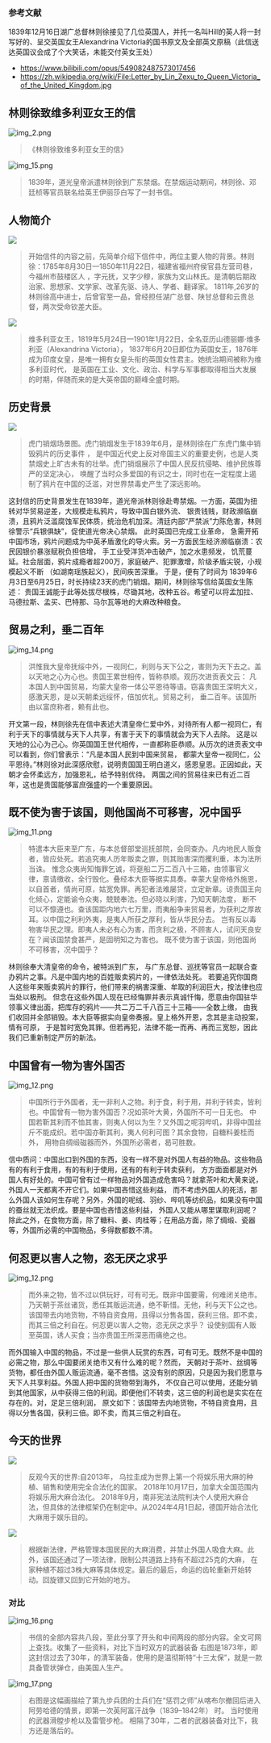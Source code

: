 
### 参考文献

1839年12月16日湖广总督林则徐接见了几位英国人，并托一名叫Hill的英人将一封写好的、呈交英国女王Alexandrina
Victoria的国书原文及全部英文原稿（此信送达英国议会成了个大笑话，未能交付英女王处）

- https://www.bilibili.com/opus/549082487573017456
- https://zh.wikipedia.org/wiki/File:Letter_by_Lin_Zexu_to_Queen_Victoria_of_the_United_Kingdom.jpg


## 林则徐致维多利亚女王的信

![img_2.png](img_2.png)

> 《林则徐致维多利亚女王的信》

![img_15.png](img_15.png)

> 1839年，道光皇帝派遣林则徐到广东禁烟。在禁烟运动期间，林则徐、邓廷桢等官员联名给英王伊丽莎白写了一封书信。

## 人物简介

![](img.png)

> 开始信件的内容之前，先简单介绍下信件中，两位主要人物的背景。林则徐：1785年8月30日—1850年11月22日，福建省福州府侯官县左营司巷，
> 今福州市鼓楼区人 ，字元抚，又字少穆，家族为文山林氏。是清朝后期政治家、思想家、文学家、改革先驱、诗人、学者、翻译家。
> 1811年,26岁的林则徐高中进士，后曾官至一品，曾经担任湖广总督、陕甘总督和云贵总督，两次受命钦差大臣。

![](img_1.png)

> 维多利亚女王，1819年5月24日—1901年1月22日，全名亚历山德丽娜·维多利亚（Alexandrina Victoria），
> 1837年6月20日即位为英国女王，1876年成为印度女皇，是唯一拥有女皇头衔的英国女性君主。她统治期间被称为维多利亚时代，
> 是英国在工业、文化、政治、科学与军事都取得相当大发展的时期，伴随而来的是大英帝国的巅峰全盛时期。

## 历史背景

![](img_10.png)
> 虎门销烟场景图。虎门销烟发生于1839年6月，是林则徐在广东虎门集中销毁鸦片的历史事件 ，
> 是中国近代史上反对帝国主义的重要史例，也是人类禁烟史上旷古未有的壮举。虎门销烟展示了中国人民反抗侵略、维护民族尊严的坚定决心，
> 唤醒了当时众多爱国的有识之士，同时也在一定程度上遏制了鸦片在中国的泛滥，对世界禁毒史产生了深远影响。

这封信的历史背景发生在1839年，道光帝派林则徐赴粤禁烟。一方面，英国为扭转对华贸易逆差，大规模走私鸦片，导致中国白银外流、
银贵钱贱，财政濒临崩溃，且鸦片泛滥腐蚀军民体质，统治危机加深。清廷内部“严禁派”力陈危害，林则徐警示“兵银俱缺”，促使道光帝决心禁烟。
此时英国已完成工业革命， 急需开拓中国市场，鸦片问题成为中英矛盾激化的导火索。另一方面民生经济濒临崩溃：农民因银价暴涨赋税负担倍增，
手工业受洋货冲击破产，加之水患频发， 饥荒蔓延。社会层面，鸦片成瘾者超200万，家庭破产、犯罪激增，阶级矛盾尖锐，小规模起义不断
（如湖南瑶族起义），民间疾苦深重。 于是，便有了时间为 1839年6月3日至6月25日，时长持续23天的虎门销烟。期间，林则徐写信给英国女生陈述：
贵国王诚能于此等处拔尽根株，尽锄其地，改种五谷。希望可以将孟加拉、马德拉斯、孟买、巴特那、马尔瓦等地的大麻改种粮食。

## 贸易之利，垂二百年

![img_14.png](img_14.png)

> 洪惟我大皇帝抚绥中外，一视同仁，利则与天下公之，害则为天下去之。盖以天地之心为心也。贵国王累世相传，皆称恭顺。观历次进贡表文云：
> 凡本国人到中国贸易，均蒙大皇帝一体公平恩待等语。窃喜贵国王深明大义，感激天恩，是以天朝柔远绥怀，倍加优礼。贸易之利，
> 垂二百年。该国所由以富庶称者，赖有此也。

开文第一段，林则徐先在信中表述大清皇帝仁爱中外，对待所有人都一视同仁，有利于天下的事情就与天下人共享，有害于天下的事情就会为天下人去除。
这是以天地的公心为己心。你英国国王世代相传，一直都称臣恭顺。从历次的进贡表文中可以看到，你们曾表示：“凡是本国人民到中国来贸易，
都蒙大皇帝一视同仁，公平恩待。”林则徐对此深感欣慰，说明贵国国王明白道义，感恩皇恩。正因如此，天朝才会怀柔远方，加强恩礼，给予特别优待。
两国之间的贸易往来已有近二百年，这也是贵国能够富庶强盛的一个重要原因。


## 既不使为害于该国，则他国尚不可移害，况中国乎

![img_11.png](img_11.png)

> 特遣本大臣来至广东，与本总督部堂巡抚部院，会同查办。凡内地民人贩食者，皆应处死。若追究夷人历年贩卖之罪，则其贻害深而攫利重，本为法所当诛。
> 惟念众夷尚知悔罪乞诚，将趸船二万二百八十三箱，由领事官义律，禀请缴收，全行毁化。叠经本大臣等据实具奏。幸蒙大皇帝格外施恩，
> 以自首者，情尚可原，姑宽免罪。再犯者法难屡贷，立定新章。谅贵国王向化倾心，定能谕令众夷，兢兢奉法。但必晓以利害，乃知天朝法度，
> 断不可以不懔遵也。查该国距内地六七万里，而夷船争来贸易者，为获利之厚故耳。以中国之利利外夷，是夷人所获之厚利，皆从华民分去。
> 岂有反以毒物害华民之理。即夷人未必有心为害，而贪利之极，不顾害人，试问天良安在？闻该国禁食甚严，是固明知之为害也。
> 既不使为害于该国，则他国尚不可移害，况中国乎？

林则徐奉大清皇帝的命令，被特派到广东，
与广东总督、巡抚等官员一起联合查办鸦片之事。凡是中国内地的百姓贩卖鸦片的，一律依法处死。
若要追究你国商人这些年来贩卖鸦片的罪行，他们带来的祸害深重、牟取的利润巨大，按法律也应当处以极刑。
但念在这些外国人现在已经悔罪并表示真诚忏悔，愿意由你国驻华领事义律出面，把库存的鸦片——共二万二千八百三十三箱——全数上缴，
由我们收回并全部销毁。本大臣等据实向皇帝奏报。皇上格外开恩，念其是主动投案，情有可原，
于是暂时宽免其罪。但若再犯，法律不能一而再、再而三宽恕，因此我们已重新制定严厉的新法。


## 中国曾有一物为害外国否

![img_12.png](img_12.png)
> 中国所行于外国者，无一非利人之物。利于食，利于用，并利于转卖，皆利也。中国曾有一物为害外国否？况如茶叶大黄，外国所不可一日无也。
> 中国若靳其利而不恤其害，则夷人何以为生？又外国之呢羽哔叽，非得中国丝斤不能成织。若中国亦靳其利，夷人何利可图？其余食物，自糖料姜桂而外，
> 用物自绸缎磁器而外，外国所必需者，曷可胜数。

信中质问：中国出口到外国的东西，没有一样不是对外国人有益的物品。这些物品有的有利于食用，有的有利于使用，还有的有利于转卖获利，
方方面面都是对外国人有好处的。中国可曾有过一样物品对外国造成危害吗？就拿茶叶和大黄来说，外国人一天都离不开它们。如果中国吝惜这些利益，
而不考虑外国人的死活，那么外国人该如何生存呢？另外，外国的呢绒、羽纱、哔叽等纺织品，如果没有中国的蚕丝就无法织成。要是中国也吝惜这些利益，
外国人又能从哪里谋取利润呢？除此之外，在食物方面，除了糖料、姜、肉桂等；在用品方面，除了绸缎、瓷器等，外国所必需的中国物品，多得数都数不清。


## 何忍更以害人之物，恣无厌之求乎

![img_12.png](img_12.png)
> 而外来之物，皆不过以供玩好，可有可无。既非中国要需，何难闭关绝市。乃天朝于茶丝诸货，悉任其贩运流通，绝不靳惜。无他，利与天下公之也。
> 该国带去内地货物，不特自资食用，且得以分售各国，获利三倍。即不卖，而其三倍之利自在。何忍更以害人之物，恣无厌之求乎？
> 设使别国有人贩至英国，诱人买食；当亦贵国王所深恶而痛绝之也。

而外国输入中国的物品，不过是一些供人玩赏的东西，可有可无。既然不是中国的必需之物，那么中国要闭关绝市又有什么难的呢？然而，
天朝对于茶叶、丝绸等货物，都任由外国人贩运流通，毫不吝惜。这没有别的原因，只是因为我们愿意与天下人共享利益。外国人把中国的货物带到海外，
不仅自己可以使用，还能分销到其他国家，从中获得三倍的利润。即便他们不转卖，这三倍的利润也是实实在在存在的。对，足足三倍利润，
原文如下：该国带去内地货物，不特自资食用，且得以分售各国，获利三倍。即不卖，而其三倍之利自在。


## 今天的世界

![](img_5.png)

> 反观今天的世界:自2013年，
> 乌拉圭成为世界上第一个将娱乐用大麻的种植、销售和使用完全合法化的国家。
> 2018年10月17日，加拿大全国范围内将娱乐用大麻合法化。
> 2018年9月，南非宪法法院判决个人使用大麻合法，但具体的法律框架仍在制定中。从2024年4月1日起，德国开始合法化大麻用于娱乐目的。

![](img_8.png)


> 根据新法律，严格管理本国居民的大麻消费，并禁止外国人吸食大麻。此外，该国还通过了一项法律，限制公共道路上持有不超过25克的大麻，
> 在家种植不超过3株大麻等具体规定。最后的最后，命运的齿轮重新开始转动。回旋镖又回到它开始的地方。



### 对比

![img_16.png](img_16.png)

> 书信的全部内容共八段，至此分享了开头和中间两段的部分内容。全文可网上查找。收集了一些资料，对比下当时双方的武器装备
> 右图是1873年，即这封信过去了30年，的清军装备，使用的是温彻斯特“十三太保”，就是一款具备管状弹仓，由美国人生产。

![img_17.png](img_17.png)
> 右图是这幅画描绘了第九步兵团的士兵们在“惩罚之师”从喀布尔撤回后进入阿劳哈德的情景，即第一次英阿富汗战争（1839–1842年） 时。
> 当时使用的武器滑膛步枪以及雷管步枪。 相隔了30年，二者的武器装备对比下，我方还是落后的。
